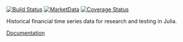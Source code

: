 [![Build Status](https://travis-ci.org/JuliaQuant/MarketData.jl.png)](https://travis-ci.org/JuliaQuant/MarketData.jl)
[![MarketData](http://pkg.julialang.org/badges/MarketData_release.svg)](http://pkg.julialang.org/?pkg=MarketData&ver=release)
[![Coverage Status](https://img.shields.io/coveralls/JuliaQuant/MarketData.jl.svg)](https://coveralls.io/r/JuliaQuant/MarketData.jl)

Historical financial time series data for research and testing in Julia.

[Documentation](http://marketdata.readthedocs.org/en/latest/)
